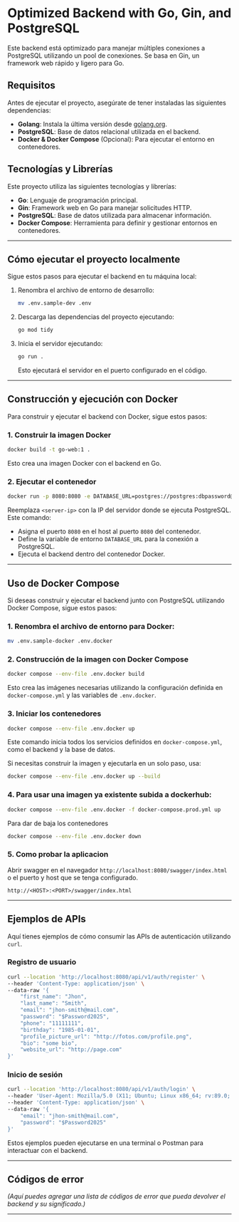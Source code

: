 # Optimized Backend with Go, Gin, and PostgreSQL

Este backend está optimizado para manejar múltiples conexiones a PostgreSQL utilizando un pool de conexiones. Se basa en Gin, un framework web rápido y ligero para Go.

## Requisitos

Antes de ejecutar el proyecto, asegúrate de tener instaladas las siguientes dependencias:

- **Golang**: Instala la última versión desde [golang.org](https://golang.org/dl/).
- **PostgreSQL**: Base de datos relacional utilizada en el backend.
- **Docker & Docker Compose** (Opcional): Para ejecutar el entorno en contenedores.

## Tecnologías y Librerías

Este proyecto utiliza las siguientes tecnologías y librerías:

- **Go**: Lenguaje de programación principal.
- **Gin**: Framework web en Go para manejar solicitudes HTTP.
- **PostgreSQL**: Base de datos utilizada para almacenar información.
- **Docker Compose**: Herramienta para definir y gestionar entornos en contenedores.

---

## Cómo ejecutar el proyecto localmente

Sigue estos pasos para ejecutar el backend en tu máquina local:

1. Renombra el archivo de entorno de desarrollo:

   ```sh
   mv .env.sample-dev .env
   ```

2. Descarga las dependencias del proyecto ejecutando:

   ```sh
   go mod tidy
   ```

3. Inicia el servidor ejecutando:

   ```sh
   go run .
   ```

   Esto ejecutará el servidor en el puerto configurado en el código.

---

## Construcción y ejecución con Docker

Para construir y ejecutar el backend con Docker, sigue estos pasos:

### 1. Construir la imagen Docker

```sh
docker build -t go-web:1 .
```

Esto crea una imagen Docker con el backend en Go.

### 2. Ejecutar el contenedor

```sh
docker run -p 8080:8080 -e DATABASE_URL=postgres://postgres:dbpassword@<server-ip>:5432/web?sslmode=disable go-web:1
```

Reemplaza `<server-ip>` con la IP del servidor donde se ejecuta PostgreSQL. Este comando:

- Asigna el puerto `8080` en el host al puerto `8080` del contenedor.
- Define la variable de entorno `DATABASE_URL` para la conexión a PostgreSQL.
- Ejecuta el backend dentro del contenedor Docker.

---

## Uso de Docker Compose

Si deseas construir y ejecutar el backend junto con PostgreSQL utilizando Docker Compose, sigue estos pasos:

### 1. Renombra el archivo de entorno para Docker:

```sh
mv .env.sample-docker .env.docker
```

### 2. Construcción de la imagen con Docker Compose

```sh
docker compose --env-file .env.docker build
```

Esto crea las imágenes necesarias utilizando la configuración definida en `docker-compose.yml` y las variables de `.env.docker`.

### 3. Iniciar los contenedores

```sh
docker compose --env-file .env.docker up
```

Este comando inicia todos los servicios definidos en `docker-compose.yml`, como el backend y la base de datos.

Si necesitas construir la imagen y ejecutarla en un solo paso, usa:

```sh
docker compose --env-file .env.docker up --build
```

### 4. Para usar una imagen ya existente subida a dockerhub:

```sh
docker compose --env-file .env.docker -f docker-compose.prod.yml up
```

Para dar de baja los contenedores

```sh
docker compose --env-file .env.docker down
```

### 5. Como probar la aplicacion

Abrir swagger en el navegador `http://localhost:8080/swagger/index.html` o el puerto y host que se tenga configurado.

```
http://<HOST>:<PORT>/swagger/index.html
```

---


## Ejemplos de APIs

Aquí tienes ejemplos de cómo consumir las APIs de autenticación utilizando `curl`.

### Registro de usuario

```sh
curl --location 'http://localhost:8080/api/v1/auth/register' \
--header 'Content-Type: application/json' \
--data-raw '{
    "first_name": "Jhon",
    "last_name": "Smith",
    "email": "jhon-smith@mail.com",
    "password": "$Password2025",
    "phone": "11111111",
    "birthday": "1985-01-01",
    "profile_picture_url": "http://fotos.com/profile.png",
    "bio": "some bio",
    "website_url": "http://page.com"
}'
```

### Inicio de sesión

```sh
curl --location 'http://localhost:8080/api/v1/auth/login' \
--header 'User-Agent: Mozilla/5.0 (X11; Ubuntu; Linux x86_64; rv:89.0; Device=Laptop) Gecko/20100101 Firefox/89.0' \
--header 'Content-Type: application/json' \
--data-raw '{
    "email": "jhon-smith@mail.com",
    "password": "$Password2025"
}'

```

Estos ejemplos pueden ejecutarse en una terminal o Postman para interactuar con el backend.

---

## Códigos de error

_(Aquí puedes agregar una lista de códigos de error que pueda devolver el backend y su significado.)_

---

